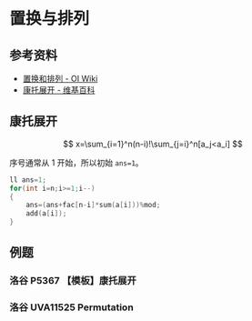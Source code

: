 # 置换与排列

## 参考资料

- [置换和排列 - OI Wiki](https://oi-wiki.org/math/permutation/)
- [康托展开 - 维基百科](https://zh.wikipedia.org/zh-cn/康托展开)

## 康托展开

$$
x=\sum_{i=1}^n(n-i)!\sum_{j=i}^n[a_j<a_i]
$$

序号通常从 $1$ 开始，所以初始 `ans=1`。

```cpp
ll ans=1;
for(int i=n;i>=1;i--)
{
	ans=(ans+fac[n-i]*sum(a[i]))%mod;
	add(a[i]);
}
```

## 例题

### 洛谷 P5367 【模板】康托展开

<Problem id="P5367" />

### 洛谷 UVA11525 Permutation

<Problem id="UVA11525" />
